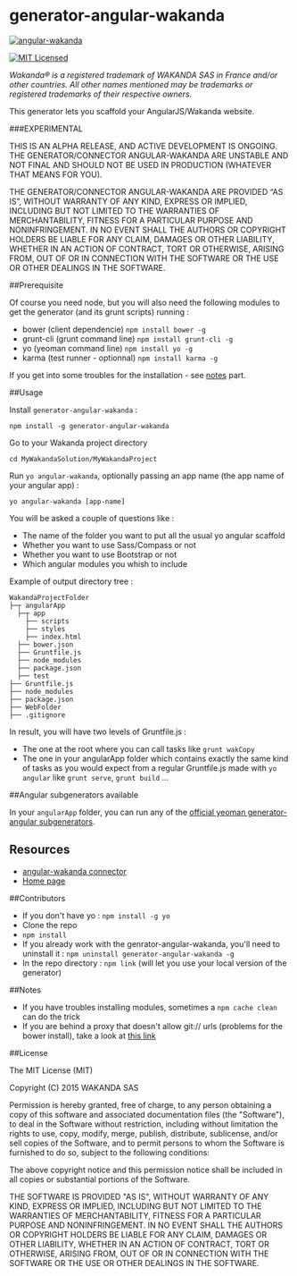 generator-angular-wakanda
=========================
[![ angular-wakanda ](http://www.wakanda.org/sites/default/files/medias/128.png)](http://www.wakanda.org/angular-wakanda/)

[![MIT Licensed](http://img.shields.io/badge/license-MIT-blue.svg?style=flat)](#license)

*Wakanda® is a registered trademark of WAKANDA SAS in France and/or other countries. All other names mentioned may be trademarks or registered trademarks of their respective owners.*

This generator lets you scaffold your AngularJS/Wakanda website.

###EXPERIMENTAL

THIS IS AN ALPHA RELEASE, AND ACTIVE DEVELOPMENT IS ONGOING. THE GENERATOR/CONNECTOR ANGULAR-WAKANDA ARE UNSTABLE AND NOT FINAL AND SHOULD NOT BE USED IN PRODUCTION (WHATEVER THAT MEANS FOR YOU).

THE GENERATOR/CONNECTOR ANGULAR-WAKANDA ARE PROVIDED “AS IS”, WITHOUT WARRANTY OF ANY KIND, EXPRESS OR IMPLIED, INCLUDING BUT NOT LIMITED TO THE WARRANTIES OF MERCHANTABILITY, FITNESS FOR A PARTICULAR PURPOSE AND NONINFRINGEMENT. IN NO EVENT SHALL THE AUTHORS OR COPYRIGHT HOLDERS BE LIABLE FOR ANY CLAIM, DAMAGES OR OTHER LIABILITY, WHETHER IN AN ACTION OF CONTRACT, TORT OR OTHERWISE, ARISING FROM, OUT OF OR IN CONNECTION WITH THE SOFTWARE OR THE USE OR OTHER DEALINGS IN THE SOFTWARE.

##Prerequisite

Of course you need node, but you will also need the following modules to get the generator (and its grunt scripts) running :

* bower (client dependencie) `npm install bower -g`
* grunt-cli (grunt command line) `npm install grunt-cli -g`
* yo (yeoman command line) `npm install yo -g`
* karma (test runner - optionnal) `npm install karma -g`

If you get into some troubles for the installation - see [notes](#notes) part.

##Usage

Install `generator-angular-wakanda` :

```
npm install -g generator-angular-wakanda
```

Go to your Wakanda project directory

```
cd MyWakandaSolution/MyWakandaProject
```

Run `yo angular-wakanda`, optionally passing an app name (the app name of your angular app) :

```
yo angular-wakanda [app-name]
```

You will be asked a couple of questions like :

* The name of the folder you want to put all the usual yo angular scaffold
* Whether you want to use Sass/Compass or not
* Whether you want to use Bootstrap or not
* Which angular modules you whish to include

Example of output directory tree :

```
WakandaProjectFolder
├─┬ angularApp
  ├─┬ app
    ├── scripts
    ├── styles
    ├── index.html
  ├── bower.json
  ├── Gruntfile.js
  ├── node_modules
  ├── package.json
  ├── test
├── Gruntfile.js
├── node_modules
├── package.json
├── WebFolder
├── .gitignore
```
In result, you will have two levels of Gruntfile.js :

* The one at the root where you can call tasks like `grunt wakCopy`
* The one in your angularApp folder which contains exactly the same kind of tasks as you would expect from a regular Gruntfile.js made with `yo angular` like `grunt serve`, `grunt build` …

##Angular subgenerators available

In your `angularApp` folder, you can run any of the [official yeoman generator-angular subgenerators](https://github.com/yeoman/generator-angular/blob/master/readme.md#generators).

## Resources

* [angular-wakanda connector](https://github.com/Wakanda/bower-angular-wakanda)
* [Home page](http://www.wakanda.org/angular-wakanda/)

##Contributors

* If you don't have yo : `npm install -g yo`
* Clone the repo
* `npm install`
* If you already work with the genrator-angular-wakanda, you'll need to uninstall it : `npm uninstall generator-angular-wakanda -g`
* In the repo directory : `npm link` (will let you use your local version of the generator)

##Notes

* If you have troubles installing modules, sometimes a `npm cache clean` can do the trick
* If you are behind a proxy that doesn't allow git:// urls (problems for the bower install), take a look at [this link](https://coderwall.com/p/sitezg)

##License

The MIT License (MIT)

Copyright (C) 2015 WAKANDA SAS

Permission is hereby granted, free of charge, to any person obtaining a copy
of this software and associated documentation files (the "Software"), to deal
in the Software without restriction, including without limitation the rights
to use, copy, modify, merge, publish, distribute, sublicense, and/or sell
copies of the Software, and to permit persons to whom the Software is
furnished to do so, subject to the following conditions:

The above copyright notice and this permission notice shall be included in all
copies or substantial portions of the Software.

THE SOFTWARE IS PROVIDED "AS IS", WITHOUT WARRANTY OF ANY KIND, EXPRESS OR
IMPLIED, INCLUDING BUT NOT LIMITED TO THE WARRANTIES OF MERCHANTABILITY,
FITNESS FOR A PARTICULAR PURPOSE AND NONINFRINGEMENT. IN NO EVENT SHALL THE
AUTHORS OR COPYRIGHT HOLDERS BE LIABLE FOR ANY CLAIM, DAMAGES OR OTHER
LIABILITY, WHETHER IN AN ACTION OF CONTRACT, TORT OR OTHERWISE, ARISING FROM,
OUT OF OR IN CONNECTION WITH THE SOFTWARE OR THE USE OR OTHER DEALINGS IN THE
SOFTWARE.